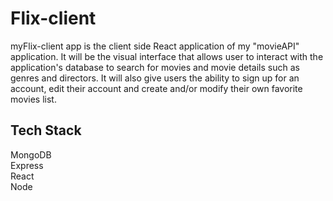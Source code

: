 # Flix-client
myFlix-client app is the client side React application of my "movieAPI" application. It will be the visual interface that allows user to interact with the application's database to search for movies and movie details such as genres and directors. It will also give users the ability to sign up for an account, edit their account and create and/or modify their own favorite movies list. 

## Tech Stack
MongoDB<br>
Express<br>
React<br>
Node

